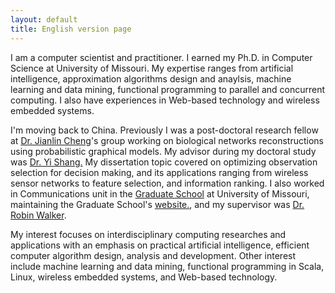 ```yaml
---
layout: default
title: English version page
---
```



I am a computer scientist and practitioner. I earned my Ph.D. in Computer Science at University of Missouri. My expertise ranges from artificial intelligence, approximation algorithms design and anaylsis, machine learning and data mining, functional programming to parallel and concurrent computing. I also have experiences in Web-based technology and wireless embedded systems.

I'm moving back to China. Previously I was a post-doctoral research fellow at <a href="http://people.cs.missouri.edu/~chengji/jianlin.cheng.html" target="_blank">Dr. Jianlin Cheng</a>'s group working on biological networks  reconstructions using probabilistic graphical models.  My advisor during my doctoral study was <a href="http://www.cs.missouri.edu/~shangy/" target="_blank">Dr. Yi Shang.</a> My dissertation topic covered on optimizing observation selection for decision making, and its applications ranging from wireless sensor networks to feature selection, and information ranking.  I also worked in Communications unit in the
<a href="http://gradschool.missouri.edu" target="_blank">Graduate School</a> at University of Missouri, maintaining the Graduate School's <a href="http://gradschool.missouri.edu" target="_blank">website.</a>, and my supervisor was <a href="http://gradschool.missouri.edu/about-us/contact.php#comm_unit" target="_blank">Dr. Robin Walker</a>.

My interest focuses on interdisciplinary computing researches and applications with an emphasis on practical artificial intelligence, efficient computer algorithm design, analysis and development.  Other interest include machine learning and data mining, functional programming in Scala, Linux, wireless embedded systems, and Web-based technology.

